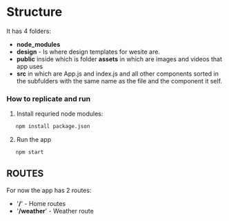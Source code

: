 
# Structure

It has 4 folders:
 - **node_modules**
 - **design** - Is where design templates for wesite are.
 - **public** inside which is folder **assets** in which are images and videos that app uses
 - **src** in which are App.js and index.js and all other components sorted in the subfulders with the same name as the file and the component it self.

### How to replicate and run

 1. Install requried node modules:
 ```bash
    npm install package.json
 ```

 2. Run the app
 ```bash
    npm start
 ```

## ROUTES

For now the app has 2 routes:
 - '**/**' - Home routes
 - '**/weather**' - Weather route